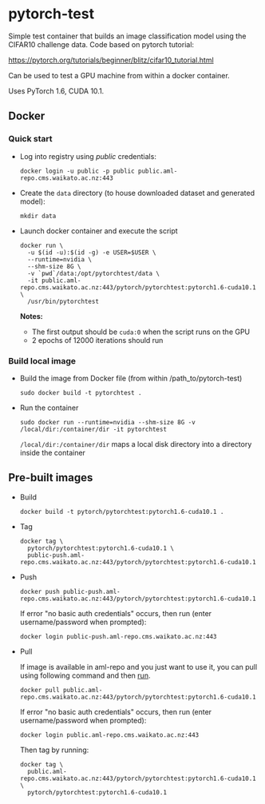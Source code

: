 # pytorch-test

Simple test container that builds an image classification model
using the CIFAR10 challenge data. Code based on pytorch tutorial:

https://pytorch.org/tutorials/beginner/blitz/cifar10_tutorial.html

Can be used to test a GPU machine from within a docker container.

Uses PyTorch 1.6, CUDA 10.1.

## Docker

### Quick start

* Log into registry using *public* credentials:

  ```commandline
  docker login -u public -p public public.aml-repo.cms.waikato.ac.nz:443 
  ```
* Create the `data` directory (to house downloaded dataset and generated model):

  ```commandline
  mkdir data
  ```

* Launch docker container and execute the script

  ```commandline
  docker run \
    -u $(id -u):$(id -g) -e USER=$USER \
    --runtime=nvidia \
    --shm-size 8G \
    -v `pwd`/data:/opt/pytorchtest/data \
    -it public.aml-repo.cms.waikato.ac.nz:443/pytorch/pytorchtest:pytorch1.6-cuda10.1 \
    /usr/bin/pytorchtest
  ```
  
  **Notes:**

    * The first output should be `cuda:0` when the script runs on the GPU
    * 2 epochs of 12000 iterations should run

### Build local image

* Build the image from Docker file (from within /path_to/pytorch-test)

  ```commandline
  sudo docker build -t pytorchtest .
  ```
  
* Run the container

  ```commandline
  sudo docker run --runtime=nvidia --shm-size 8G -v /local/dir:/container/dir -it pytorchtest
  ```
  `/local/dir:/container/dir` maps a local disk directory into a directory inside the container

## Pre-built images

* Build

  ```commandline
  docker build -t pytorch/pytorchtest:pytorch1.6-cuda10.1 .
  ```
  
* Tag

  ```commandline
  docker tag \
    pytorch/pytorchtest:pytorch1.6-cuda10.1 \
    public-push.aml-repo.cms.waikato.ac.nz:443/pytorch/pytorchtest:pytorch1.6-cuda10.1
  ```
  
* Push

  ```commandline
  docker push public-push.aml-repo.cms.waikato.ac.nz:443/pytorch/pytorchtest:pytorch1.6-cuda10.1
  ```
  If error "no basic auth credentials" occurs, then run (enter username/password when prompted):
  
  ```commandline
  docker login public-push.aml-repo.cms.waikato.ac.nz:443
  ```
  
* Pull

  If image is available in aml-repo and you just want to use it, you can pull using following command and then [run](#run).

  ```commandline
  docker pull public.aml-repo.cms.waikato.ac.nz:443/pytorch/pytorchtest:pytorch1.6-cuda10.1
  ```
  If error "no basic auth credentials" occurs, then run (enter username/password when prompted):
  
  ```commandline
  docker login public.aml-repo.cms.waikato.ac.nz:443
  ```
  Then tag by running:
  
  ```commandline
  docker tag \
    public.aml-repo.cms.waikato.ac.nz:443/pytorch/pytorchtest:pytorch1.6-cuda10.1 \
    pytorch/pytorchtest:pytorch1.6-cuda10.1
  ```
